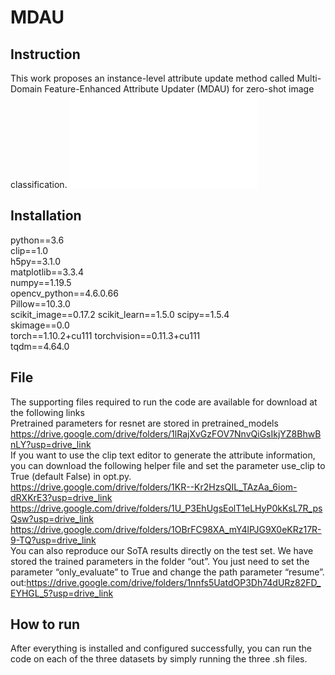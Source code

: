 # MDAU
## Instruction
This work proposes an instance-level attribute update method called Multi-Domain Feature-Enhanced Attribute Updater (MDAU) for zero-shot image classification.
![alt text](fig2.pdf)
## Installation
python==3.6  
clip==1.0  
h5py==3.1.0  
matplotlib==3.3.4  
numpy==1.19.5  
opencv_python==4.6.0.66  
Pillow==10.3.0  
scikit_image==0.17.2
scikit_learn==1.5.0
scipy==1.5.4  
skimage==0.0  
torch==1.10.2+cu111
torchvision==0.11.3+cu111  
tqdm==4.64.0  
## File
The supporting files required to run the code are available for download at the following links  
Pretrained parameters for resnet are stored in pretrained_models https://drive.google.com/drive/folders/1lRajXvGzFOV7NnvQiGsIkjYZ8BhwBnLY?usp=drive_link  
If you want to use the clip text editor to generate the attribute information, you can download the following helper file and set the parameter use_clip to True (default False) in opt.py.  
https://drive.google.com/drive/folders/1KR--Kr2HzsQIL_TAzAa_6iom-dRXKrE3?usp=drive_link  
https://drive.google.com/drive/folders/1U_P3EhUgsEolT1eLHyP0kKsL7R_psQsw?usp=drive_link  
https://drive.google.com/drive/folders/1OBrFC98XA_mY4lPJG9X0eKRz17R-9-TQ?usp=drive_link    
You can also reproduce our SoTA results directly on the test set. We have stored the trained parameters in the folder “out”. You just need to set the parameter “only_evaluate” to True and change the path parameter “resume”.  
out:https://drive.google.com/drive/folders/1nnfs5UatdOP3Dh74dURz82FD_EYHGL_5?usp=drive_link
## How to run
After everything is installed and configured successfully, you can run the code on each of the three datasets by simply running the three .sh files.

